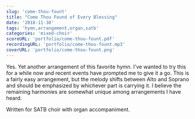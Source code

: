 ```yaml
---
slug: 'come-thou-fount'
title: "Come Thou Found of Every Blessing"
date: '2018-11-30'
tags: 'hymn,arrangement,organ,satb'
categories: 'mixed-choir'
scoreURL: 'portfolio/come-thou-fount.pdf'
recordingURL: 'portfolio/come-thou-fount.mp3'
coverURL: 'portfolio/come-thou-fount.png'
---
```

Yes.  Yet another arrangement of this favorite hymn.  I've wanted to try this for a while now and recent events have prompted me to give it a go.  This is a fairly easy arrangement, but the melody shifts between Alto and Soprano and should be emphasized by whichever part is carrying it.  I believe the remaining harmonies are somewhat unique among arrangements I have heard.

Written for SATB choir with organ accompaniment.